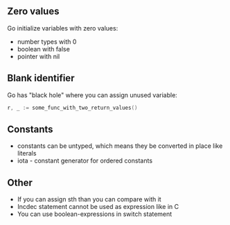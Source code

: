 ## Zero values

Go initialize variables with zero values:

- number types with 0
- boolean with false
- pointer with nil

## Blank identifier

Go has "black hole" where you can assign unused variable:

```go
r, _ := some_func_with_two_return_values()
```

## Constants

- constants can be untyped, which means they be converted in place like literals
- iota - constant generator for ordered constants

## Other

- If you can assign sth than you can compare with it
- Incdec statement cannot be used as expression like in C
- You can use boolean-expressions in switch statement
